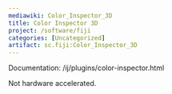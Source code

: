 ```yaml
---
mediawiki: Color_Inspector_3D
title: Color Inspector 3D
project: /software/fiji
categories: [Uncategorized]
artifact: sc.fiji:Color_Inspector_3D
---
```


Documentation: /ij/plugins/color-inspector.html

Not hardware accelerated.


